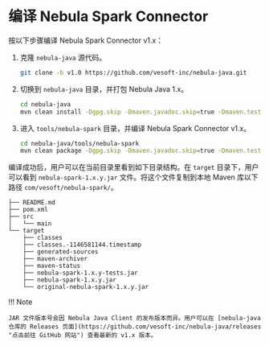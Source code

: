 # 编译 Nebula Spark Connector

按以下步骤编译 Nebula Spark Connector v1.x：

1. 克隆 `nebula-java` 源代码。

   ```bash
   git clone -b v1.0 https://github.com/vesoft-inc/nebula-java.git
   ```

2. 切换到 `nebula-java` 目录，并打包 Nebula Java 1.x。

   ```bash
   cd nebula-java
   mvn clean install -Dgpg.skip -Dmaven.javadoc.skip=true -Dmaven.test.skip=true
   ```

3. 进入 `tools/nebula-spark` 目录，并编译 Nebula Spark Connector v1.x。

   ```bash
   cd nebula-java/tools/nebula-spark
   mvn clean package -Dgpg.skip -Dmaven.javadoc.skip=true -Dmaven.test.skip=true
   ```

编译成功后，用户可以在当前目录里看到如下目录结构。在 `target` 目录下，用户可以看到 `nebula-spark-1.x.y.jar` 文件。将这个文件复制到本地 Maven 库以下路径 `com/vesoft/nebula-spark/`。

```text
├── README.md
├── pom.xml
├── src
│   └── main
└── target
    ├── classes
    ├── classes.-1146581144.timestamp
    ├── generated-sources
    ├── maven-archiver
    ├── maven-status
    ├── nebula-spark-1.x.y-tests.jar
    ├── nebula-spark-1.x.y.jar
    └── original-nebula-spark-1.x.y.jar
```

!!! Note

    JAR 文件版本号会因 Nebula Java Client 的发布版本而异。用户可以在 [nebula-java 仓库的 Releases 页面](https://github.com/vesoft-inc/nebula-java/releases "点击前往 GitHub 网站") 查看最新的 v1.x 版本。
